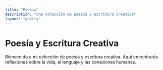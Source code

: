 ```yaml
---
title: "Poesía"
description: "Una colección de poesía y escritura creativa"
layout: "poetry"
---
```


# Poesía y Escritura Creativa

Bienvenido a mi colección de poesía y escritura creativa. Aquí encontrarás reflexiones sobre la vida, el lenguaje y las conexiones humanas.